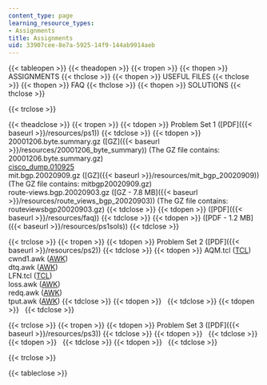 ```yaml
---
content_type: page
learning_resource_types:
- Assignments
title: Assignments
uid: 33907cee-8e7a-5925-14f9-144ab9914aeb
---
```


{{< tableopen >}}
{{< theadopen >}}
{{< tropen >}}
{{< thopen >}}
ASSIGNMENTS
{{< thclose >}}
{{< thopen >}}
USEFUL FILES
{{< thclose >}}
{{< thopen >}}
FAQ
{{< thclose >}}
{{< thopen >}}
SOLUTIONS
{{< thclose >}}

{{< trclose >}}

{{< theadclose >}}
{{< tropen >}}
{{< tdopen >}}
Problem Set 1 ([PDF]({{< baseurl >}}/resources/ps1))
{{< tdclose >}}
{{< tdopen >}}
20001206.byte.summary.gz ([GZ]({{< baseurl >}}/resources/20001206_byte_summary)) (The GZ file contains: 20001206.byte.summary.gz)  
[cisco\_dump.010925](/courses/electrical-engineering-and-computer-science/6-829-computer-networks-fall-2002/assignments/cisco_dump.010925)  
mit.bgp.20020909.gz ([GZ]({{< baseurl >}}/resources/mit_bgp_20020909)) (The GZ file contains: mitbgp20020909.gz)  
route-views.bgp.20020903.gz ([GZ - 7.8 MB]({{< baseurl >}}/resources/route_views_bgp_20020903)) (The GZ file contains: routeviewsbgp20020903.gz)
{{< tdclose >}}
{{< tdopen >}}
([PDF]({{< baseurl >}}/resources/faq))
{{< tdclose >}}
{{< tdopen >}}
([PDF - 1.2 MB]({{< baseurl >}}/resources/ps1sols))
{{< tdclose >}}

{{< trclose >}}
{{< tropen >}}
{{< tdopen >}}
Problem Set 2 ([PDF]({{< baseurl >}}/resources/ps2))
{{< tdclose >}}
{{< tdopen >}}
AQM.tcl ([TCL](/courses/electrical-engineering-and-computer-science/6-829-computer-networks-fall-2002/assignments/AQM.tcl))  
cwnd1.awk ([AWK](/courses/electrical-engineering-and-computer-science/6-829-computer-networks-fall-2002/assignments/cwnd1.awk))  
dtq.awk ([AWK](/courses/electrical-engineering-and-computer-science/6-829-computer-networks-fall-2002/assignments/dtq.awk))  
LFN.tcl ([TCL](/courses/electrical-engineering-and-computer-science/6-829-computer-networks-fall-2002/assignments/LFN.tcl))  
loss.awk ([AWK](/courses/electrical-engineering-and-computer-science/6-829-computer-networks-fall-2002/assignments/loss.awk))  
redq.awk ([AWK](/courses/electrical-engineering-and-computer-science/6-829-computer-networks-fall-2002/assignments/redq.awk))  
tput.awk ([AWK](/courses/electrical-engineering-and-computer-science/6-829-computer-networks-fall-2002/assignments/tput.awk))
{{< tdclose >}}
{{< tdopen >}}
 
{{< tdclose >}}
{{< tdopen >}}
 
{{< tdclose >}}

{{< trclose >}}
{{< tropen >}}
{{< tdopen >}}
Problem Set 3 ([PDF]({{< baseurl >}}/resources/ps3))
{{< tdclose >}}
{{< tdopen >}}
 
{{< tdclose >}}
{{< tdopen >}}
 
{{< tdclose >}}
{{< tdopen >}}
 
{{< tdclose >}}

{{< trclose >}}

{{< tableclose >}}